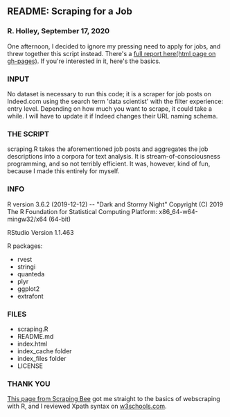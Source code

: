 ## README: Scraping for a Job
### R. Holley, September 17, 2020

One afternoon, I decided to ignore my pressing need to apply for jobs, and threw together this script instead. There's a [full report here(html page on gh-pages)](https://mementomakomori.github.io/ScrapingPractice/). If you're interested in it, here's the basics.

### INPUT
No dataset is necessary to run this code; it is a scraper for job posts on Indeed.com using the search term 'data scientist' with the filter experience: entry level. Depending on how much you want to scrape, it could take a while. I will have to update it if Indeed changes their URL naming schema.

### THE SCRIPT
scraping.R takes the aforementioned job posts and aggregates the job descriptions into a corpora for text analysis. It is stream-of-consciousness programming, and so not terribly efficient. It was, however, kind of fun, because I made this entirely for myself.

### INFO 
R version 3.6.2 (2019-12-12) -- "Dark and Stormy Night"
Copyright (C) 2019 The R Foundation for Statistical Computing
Platform: x86_64-w64-mingw32/x64 (64-bit)

RStudio Version 1.1.463

R packages:
* rvest
* stringi
* quanteda
* plyr
* ggplot2
* extrafont

### FILES
* scraping.R
* README.md
* index.html
* index_cache folder
* index_files folder
* LICENSE 

### THANK YOU
[This page from Scraping Bee](https://www.scrapingbee.com/blog/web-scraping-r/) got me straight to the basics of webscraping with R, and I reviewed Xpath syntax on [w3schools.com](https://www.w3schools.com/xml/xpath_intro.asp).

